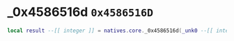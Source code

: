 # _0x4586516d `0x4586516D`

```lua
local result --[[ integer ]] = natives.core._0x4586516d(_unk0 --[[ integer ]])
```